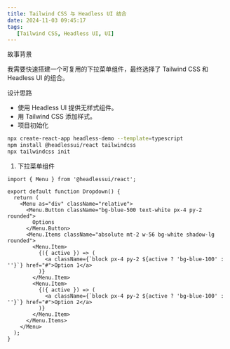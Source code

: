 ```yaml
---
title: Tailwind CSS 与 Headless UI 结合
date: 2024-11-03 09:45:17
tags:
   [Tailwind CSS, Headless UI, UI]  
---
```

故事背景

我需要快速搭建一个可复用的下拉菜单组件，最终选择了 Tailwind CSS 和 Headless UI 的组合。

设计思路

- 使用 Headless UI 提供无样式组件。
- 用 Tailwind CSS 添加样式。
- 项目初始化

```bash
npx create-react-app headless-demo --template=typescript
npm install @headlessui/react tailwindcss
npx tailwindcss init
```

1. 下拉菜单组件

```tsx
import { Menu } from '@headlessui/react';

export default function Dropdown() {
  return (
    <Menu as="div" className="relative">
      <Menu.Button className="bg-blue-500 text-white px-4 py-2 rounded">
        Options
      </Menu.Button>
      <Menu.Items className="absolute mt-2 w-56 bg-white shadow-lg rounded">
        <Menu.Item>
          {({ active }) => (
            <a className={`block px-4 py-2 ${active ? 'bg-blue-100' : ''}`} href="#">Option 1</a>
          )}
        </Menu.Item>
        <Menu.Item>
          {({ active }) => (
            <a className={`block px-4 py-2 ${active ? 'bg-blue-100' : ''}`} href="#">Option 2</a>
          )}
        </Menu.Item>
      </Menu.Items>
    </Menu>
  );
}
```
